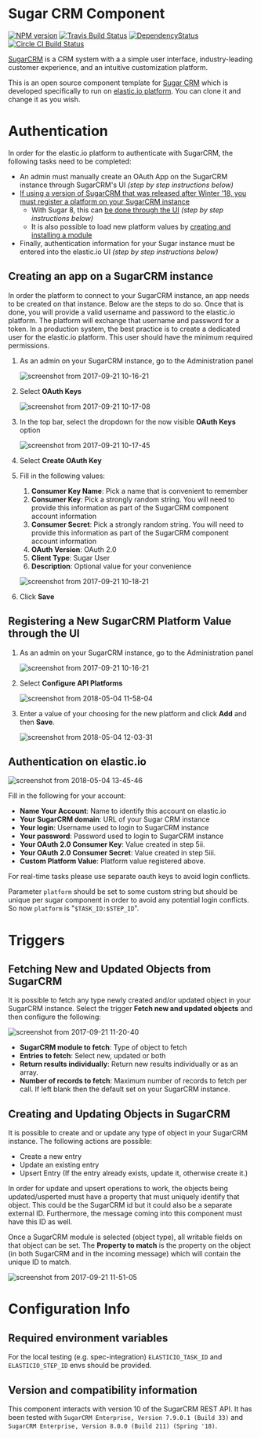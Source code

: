 # Sugar CRM Component
[![NPM version][npm-image]][npm-url]
[![Travis Build Status][travis-image]][travis-url]
[![DependencyStatus][daviddm-image]][daviddm-url]
[![Circle CI Build Status][circle-image]][circle-url]

[SugarCRM](https://www.sugarcrm.com) is a CRM system with a  a simple user
interface, industry-leading customer experience, and an intuitive customization
platform.

This is an open source component template for [Sugar
CRM](https://www.sugarcrm.com) which is developed specifically to run on
[elastic.io platform](https://www.elastic.io "elastic.io platform"). You can
clone it and change it as you wish.

# Authentication
In order for the elastic.io platform to authenticate with SugarCRM, the
following tasks need to be completed:
* An admin must manually create an OAuth App on the SugarCRM instance through SugarCRM's UI *(step by step instructions below)*
* [If using a version of SugarCRM that was released after Winter '18, you must
register a platform on your SugarCRM
instance](https://community.sugarcrm.com/community/developer/blog/2017/11/20/unknown-platforms-to-be-restricted-in-winter-18-release)
  * With Sugar 8, this can [be done through the
  UI](http://support.sugarcrm.com/Documentation/Sugar_Versions/8.0/Ent/Administration_Guide/Developer_Tools/index.html#Configure_API_Platforms)
  *(step by step instructions below)*
  * It is also possible to load new platform values by [creating and installing
   a
   module](https://community.sugarcrm.com/docs/DOC-5875-tutorial-how-to-register-custom-platforms-in-sugar-instances)
* Finally, authentication information for your Sugar instance must be entered into the elastic.io UI *(step by step instructions below)*

## Creating an app on a SugarCRM instance
In order the platform to connect to your SugarCRM instance, an app needs to be
created on that instance.  Below are the steps to do so.  Once that is done, you
will provide a valid username and password to the elastic.io platform.  The
platform will exchange that username and password for a token.  In a production
system, the best practice is to create a dedicated user for the elastic.io
platform.  This user should have the minimum required permissions.

1. As an admin on your SugarCRM instance, go to the Administration panel

   ![screenshot from 2017-09-21 10-16-21](https://user-images.githubusercontent.com/5710732/30685820-76e92b22-9eb6-11e7-8efc-2715b9102f26.png)
2. Select **OAuth Keys**

   ![screenshot from 2017-09-21 10-17-08](https://user-images.githubusercontent.com/5710732/30685819-76e71f8a-9eb6-11e7-8f79-505111d2c0df.png)
3. In the top bar, select the dropdown for the now visible **OAuth Keys** option

   ![screenshot from 2017-09-21 10-17-45](https://user-images.githubusercontent.com/5710732/30685818-76dea1ca-9eb6-11e7-85ae-0dc7fc15e987.png)
4. Select **Create OAuth Key**
5. Fill in the following values:
   1. **Consumer Key Name**: Pick a name that is convenient to remember
   1. **Consumer Key**: Pick a strongly random string.  You will need to provide
   this information as part of the SugarCRM component account information
   1. **Consumer Secret**: Pick a strongly random string.  You will need to
   provide this information as part of the SugarCRM component account
   information
   1. **OAuth Version**: OAuth 2.0
   1. **Client Type**: Sugar User
   1. **Description**: Optional value for your convenience

   ![screenshot from 2017-09-21 10-18-21](https://user-images.githubusercontent.com/5710732/30685817-76c6c1d6-9eb6-11e7-991f-37830f1c35ac.png)
6. Click **Save**

## Registering a New SugarCRM Platform Value through the UI
1. As an admin on your SugarCRM instance, go to the Administration panel

   ![screenshot from 2017-09-21 10-16-21](https://user-images.githubusercontent.com/5710732/30685820-76e92b22-9eb6-11e7-8efc-2715b9102f26.png)
2. Select **Configure API Platforms**

   ![screenshot from 2018-05-04 11-58-04](https://user-images.githubusercontent.com/5710732/39622436-7baf1e36-4f92-11e8-97e5-8d09b7bbea32.png)
3. Enter a value of your choosing for the new platform and click **Add** and then **Save**.

   ![screenshot from 2018-05-04 12-03-31](https://user-images.githubusercontent.com/5710732/39622613-35964b26-4f93-11e8-82e6-fed4b70fce56.png)

## Authentication on elastic.io

![screenshot from 2018-05-04 13-45-46](https://user-images.githubusercontent.com/5710732/39626260-7a34e34c-4fa1-11e8-8cb2-de57183cd403.png)

Fill in the following for your account:
* **Name Your Account**: Name to identify this account on elastic.io
* **Your SugarCRM domain**: URL of your Sugar CRM instance
* **Your login**: Username used to login to SugarCRM instance
* **Your password**: Password used to login to SugarCRM instance
* **Your OAuth 2.0 Consumer Key**: Value created in step 5ii.
* **Your OAuth 2.0 Consumer Secret**: Value created in step 5iii.
* **Custom Platform Value**: Platform value registered above.

For real-time tasks please use separate oauth keys to avoid login conflicts.

Parameter `platform` should be set to some custom string but should be unique per sugar component in order to avoid any potential login conflicts.
So now `platform` is "`$TASK_ID:$STEP_ID`".

# Triggers

## Fetching New and Updated Objects from SugarCRM

It is possible to fetch any type newly created and/or updated object in your
SugarCRM instance.  Select the trigger **Fetch new and updated objects** and
then configure the following:

![screenshot from 2017-09-21 11-20-40](https://user-images.githubusercontent.com/5710732/30688610-f825e81c-9ebe-11e7-8736-3c522f92c65c.png)

* **SugarCRM module to fetch**: Type of object to fetch
* **Entries to fetch**: Select new, updated or both
* **Return results individually**: Return new results individually or as an
 array.
* **Number of records to fetch**: Maximum number of records to fetch per call.
 If left blank then the default set on your SugarCRM instance.

 ## Creating and Updating Objects in SugarCRM

 It is possible to create and or update any type of object in your SugarCRM instance.  The following actions are possible:
 * Create a new entry
 * Update an existing entry
 * Upsert Entry (If the entry already exists, update it, otherwise create it.)

In order for update and upsert operations to work, the objects being
updated/usperted must have a property that must uniquely identify that object.
This could be the SugarCRM id but it could also be a separate external ID.
Furthermore, the message coming into this component must have this ID as well.

Once a SugarCRM module is selected (object type), all writable fields on that
object can be set.  The **Property to match** is the property on the object (in
both SugarCRM and in the incoming message) which will contain the unique ID to
match.

![screenshot from 2017-09-21 11-51-05](https://user-images.githubusercontent.com/5710732/30690045-3253e33c-9ec3-11e7-860d-af6e5f55eac8.png)

# Configuration Info
## Required environment variables
For the local testing (e.g. spec-integration) `ELASTICIO_TASK_ID` and `ELASTICIO_STEP_ID` envs should be provided.

## Version and compatibility information
This component interacts with version 10 of the SugarCRM REST API.  It has been
tested with ``SugarCRM Enterprise, Version 7.9.0.1 (Build 33)`` and ``SugarCRM
Enterprise, Version 8.0.0 (Build 211) (Spring '18)``.

[npm-image]: https://badge.fury.io/js/sugarcrm-component.svg
[npm-url]: https://npmjs.org/package/sugarcrm-component
[travis-image]: https://travis-ci.org/elasticio/sugarcrm-component.svg?branch=master
[travis-url]: https://travis-ci.org/elasticio/sugarcrm-component
[daviddm-image]: https://david-dm.org/elasticio/sugarcrm-component.svg?theme=shields.io
[daviddm-url]: https://david-dm.org/elasticio/sugarcrm-component
[circle-image]: https://circleci.com/gh/elasticio/sugarcrm-component.svg?style=svg&circle-token=b1275f44aed2c3448bee5dccf7cb0a8970a1a0d1
[circle-url]: https://circleci.com/gh/elasticio/sugarcrm-component